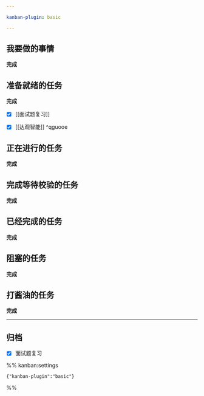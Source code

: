 ```yaml
---

kanban-plugin: basic

---
```


## 我要做的事情

**完成**


## 准备就绪的任务

**完成**
- [x] [[面试题复习]]
- [x] [[达观智能]] ^qguooe


## 正在进行的任务

**完成**


## 完成等待校验的任务

**完成**


## 已经完成的任务

**完成**


## 阻塞的任务

**完成**


## 打酱油的任务

**完成**


***

## 归档

- [x] 面试题复习

%% kanban:settings
```
{"kanban-plugin":"basic"}
```
%%